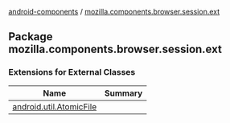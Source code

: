 [android-components](../index.md) / [mozilla.components.browser.session.ext](./index.md)

## Package mozilla.components.browser.session.ext

### Extensions for External Classes

| Name | Summary |
|---|---|
| [android.util.AtomicFile](android.util.-atomic-file/index.md) |  |
